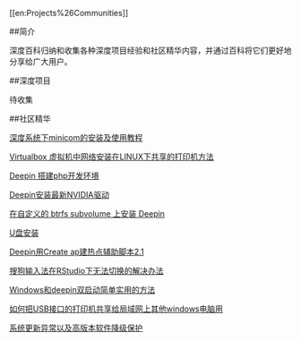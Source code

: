 [[en:Projects%26Communities]]

##简介

深度百科归纳和收集各种深度项目经验和社区精华内容，并通过百科将它们更好地分享给广大用户。

##深度项目

待收集

##社区精华

[深度系统下minicom的安装及使用教程](深度系统下minicom的安装及使用教程)

[Virtualbox 虚拟机中网络安装在LINUX下共享的打印机方法](Virtualbox_虚拟机中网络安装在LINUX下共享的打印机方法)

[Deepin 搭建php开发环境](Deepin_搭建php开发环境)

[Deepin安装最新NVIDIA驱动](Deepin安装最新NVIDIA驱动)

[在自定义的 btrfs subvolume 上安装 Deepin](在自定义的_btrfs_subvolume_上安装_Deepin)

[U盘安装](U盘安装)

[Deepin用Create ap建热点辅助脚本2.1](Deepin用Create_ap建热点辅助脚本2.1)

[搜狗输入法在RStudio下无法切换的解决办法](搜狗输入法在RStudio下无法切换的解决办法)

[Windows和deepin双启动简单实用的方法](Windows和deepin双启动简单实用的方法)

[如何把USB接口的打印机共享给局域网上其他windows电脑用](如何把USB接口的打印机共享给局域网上其他windows电脑用)

[系统更新异常以及高版本软件降级保护](系统更新异常以及高版本软件降级保护)